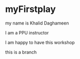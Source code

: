 # myFirstplay
my name is Khalid Daghameen

I am a PPU instructor

I am happy to have this workshop


this is a branch
